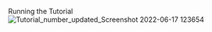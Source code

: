 Running the Tutorial
![Tutorial_number_updated_Screenshot 2022-06-17 123654](https://user-images.githubusercontent.com/95945800/174533640-2d53cf28-49a2-4397-9357-fa945fb3a628.png)
